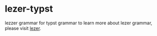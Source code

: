 # lezer-typst
lezzer grammar for typst grammar
to learn more about lezer grammar, please visit [lezer](https://lezer.codemirror.net).

